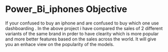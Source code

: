# Power_Bi_iphones Objective
If your confused to buy an iphone and are confused to buy which one use dashboarding .
In the above project i have compared the sales of 2 different variants of the same brand in prder to have clearity which is more popular and more better features based on the sales across the world.
It will give you an enhace view on the popularity of the models.
